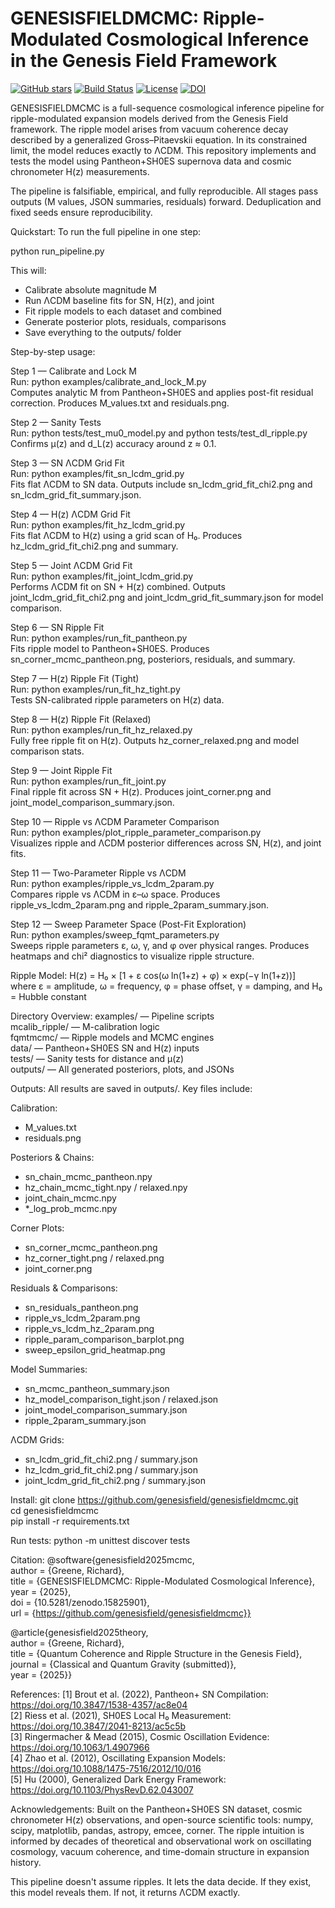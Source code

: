 # GENESISFIELDMCMC: Ripple-Modulated Cosmological Inference in the Genesis Field Framework
[![GitHub stars](https://img.shields.io/github/stars/genesisfield/genesisfieldmcmc?style=social)](https://github.com/genesisfield/genesisfieldmcmc/stargazers)
[![Build Status](https://img.shields.io/badge/build-passing-brightgreen)](#)
[![License](https://img.shields.io/badge/license-MIT-blue.svg)](LICENSE)
[![DOI](https://zenodo.org/badge/DOI/10.5281/zenodo.15825900.svg)](https://doi.org/10.5281/zenodo.15825900)

GENESISFIELDMCMC is a full-sequence cosmological inference pipeline for ripple-modulated expansion models derived from the Genesis Field framework. The ripple model arises from vacuum coherence decay described by a generalized Gross–Pitaevskii equation. In its constrained limit, the model reduces exactly to ΛCDM. This repository implements and tests the model using Pantheon+SH0ES supernova data and cosmic chronometer H(z) measurements.

The pipeline is falsifiable, empirical, and fully reproducible. All stages pass outputs (M values, JSON summaries, residuals) forward. Deduplication and fixed seeds ensure reproducibility.

Quickstart:
To run the full pipeline in one step:

python run_pipeline.py

This will:
- Calibrate absolute magnitude M
- Run ΛCDM baseline fits for SN, H(z), and joint
- Fit ripple models to each dataset and combined
- Generate posterior plots, residuals, comparisons
- Save everything to the outputs/ folder

Step-by-step usage:

Step 1 — Calibrate and Lock M  
Run: python examples/calibrate_and_lock_M.py  
Computes analytic M from Pantheon+SH0ES and applies post-fit residual correction. Produces M_values.txt and residuals.png.

Step 2 — Sanity Tests  
Run: python tests/test_mu0_model.py and python tests/test_dl_ripple.py  
Confirms μ(z) and d_L(z) accuracy around z ≈ 0.1.

Step 3 — SN ΛCDM Grid Fit  
Run: python examples/fit_sn_lcdm_grid.py  
Fits flat ΛCDM to SN data. Outputs include sn_lcdm_grid_fit_chi2.png and sn_lcdm_grid_fit_summary.json.

Step 4 — H(z) ΛCDM Grid Fit  
Run: python examples/fit_hz_lcdm_grid.py  
Fits flat ΛCDM to H(z) using a grid scan of H₀. Produces hz_lcdm_grid_fit_chi2.png and summary.

Step 5 — Joint ΛCDM Grid Fit  
Run: python examples/fit_joint_lcdm_grid.py  
Performs ΛCDM fit on SN + H(z) combined. Outputs joint_lcdm_grid_fit_chi2.png and joint_lcdm_grid_fit_summary.json for model comparison.

Step 6 — SN Ripple Fit  
Run: python examples/run_fit_pantheon.py  
Fits ripple model to Pantheon+SH0ES. Produces sn_corner_mcmc_pantheon.png, posteriors, residuals, and summary.

Step 7 — H(z) Ripple Fit (Tight)  
Run: python examples/run_fit_hz_tight.py  
Tests SN-calibrated ripple parameters on H(z) data.

Step 8 — H(z) Ripple Fit (Relaxed)  
Run: python examples/run_fit_hz_relaxed.py  
Fully free ripple fit on H(z). Outputs hz_corner_relaxed.png and model comparison stats.

Step 9 — Joint Ripple Fit  
Run: python examples/run_fit_joint.py  
Final ripple fit across SN + H(z). Produces joint_corner.png and joint_model_comparison_summary.json.

Step 10 — Ripple vs ΛCDM Parameter Comparison  
Run: python examples/plot_ripple_parameter_comparison.py  
Visualizes ripple and ΛCDM posterior differences across SN, H(z), and joint fits.

Step 11 — Two-Parameter Ripple vs ΛCDM  
Run: python examples/ripple_vs_lcdm_2param.py  
Compares ripple vs ΛCDM in ε–ω space. Produces ripple_vs_lcdm_2param.png and ripple_2param_summary.json.

Step 12 — Sweep Parameter Space (Post-Fit Exploration)  
Run: python examples/sweep_fqmt_parameters.py  
Sweeps ripple parameters ε, ω, γ, and φ over physical ranges. Produces heatmaps and chi² diagnostics to visualize ripple structure.

Ripple Model:
H(z) = H₀ × [1 + ε cos(ω ln(1+z) + φ) × exp(−γ ln(1+z))]  
where ε = amplitude, ω = frequency, φ = phase offset, γ = damping, and H₀ = Hubble constant

Directory Overview:
examples/ — Pipeline scripts  
mcalib_ripple/ — M-calibration logic  
fqmtmcmc/ — Ripple models and MCMC engines  
data/ — Pantheon+SH0ES SN and H(z) inputs  
tests/ — Sanity tests for distance and μ(z)  
outputs/ — All generated posteriors, plots, and JSONs

Outputs:
All results are saved in outputs/. Key files include:

Calibration:
- M_values.txt  
- residuals.png  

Posteriors & Chains:
- sn_chain_mcmc_pantheon.npy  
- hz_chain_mcmc_tight.npy / relaxed.npy  
- joint_chain_mcmc.npy  
- *_log_prob_mcmc.npy  

Corner Plots:
- sn_corner_mcmc_pantheon.png  
- hz_corner_tight.png / relaxed.png  
- joint_corner.png  

Residuals & Comparisons:
- sn_residuals_pantheon.png  
- ripple_vs_lcdm_2param.png  
- ripple_vs_lcdm_hz_2param.png  
- ripple_param_comparison_barplot.png  
- sweep_epsilon_grid_heatmap.png  

Model Summaries:
- sn_mcmc_pantheon_summary.json  
- hz_model_comparison_tight.json / relaxed.json  
- joint_model_comparison_summary.json  
- ripple_2param_summary.json  

ΛCDM Grids:
- sn_lcdm_grid_fit_chi2.png / summary.json  
- hz_lcdm_grid_fit_chi2.png / summary.json  
- joint_lcdm_grid_fit_chi2.png / summary.json  

Install:
git clone https://github.com/genesisfield/genesisfieldmcmc.git  
cd genesisfieldmcmc  
pip install -r requirements.txt

Run tests:
python -m unittest discover tests

Citation:
@software{genesisfield2025mcmc,  
author = {Greene, Richard},  
title = {GENESISFIELDMCMC: Ripple-Modulated Cosmological Inference},  
year = {2025},  
doi = {10.5281/zenodo.15825901},  
url = {https://github.com/genesisfield/genesisfieldmcmc}}

@article{genesisfield2025theory,  
author = {Greene, Richard},  
title = {Quantum Coherence and Ripple Structure in the Genesis Field},  
journal = {Classical and Quantum Gravity (submitted)},  
year = {2025}}

References:
[1] Brout et al. (2022), Pantheon+ SN Compilation: https://doi.org/10.3847/1538-4357/ac8e04  
[2] Riess et al. (2021), SH0ES Local H₀ Measurement: https://doi.org/10.3847/2041-8213/ac5c5b  
[3] Ringermacher & Mead (2015), Cosmic Oscillation Evidence: https://doi.org/10.1063/1.4907966  
[4] Zhao et al. (2012), Oscillating Expansion Models: https://doi.org/10.1088/1475-7516/2012/10/016  
[5] Hu (2000), Generalized Dark Energy Framework: https://doi.org/10.1103/PhysRevD.62.043007

Acknowledgements:
Built on the Pantheon+SH0ES SN dataset, cosmic chronometer H(z) observations, and open-source scientific tools: numpy, scipy, matplotlib, pandas, astropy, emcee, corner. The ripple intuition is informed by decades of theoretical and observational work on oscillating cosmology, vacuum coherence, and time-domain structure in expansion history.

This pipeline doesn't assume ripples. It lets the data decide. If they exist, this model reveals them. If not, it returns ΛCDM exactly.
